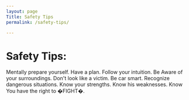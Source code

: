 ```yaml
---
layout: page
Title: Safety Tips
permalink: /safety-tips/

---
```



# Safety Tips:

Mentally prepare yourself.
Have a plan.
Follow your intuition.
Be Aware of your surroundings.
Don't look like a victim.
Be car smart.
Recognize dangerous situations.
Know your strengths.
Know his weaknesses.
Know You have the right to �FIGHT�.
